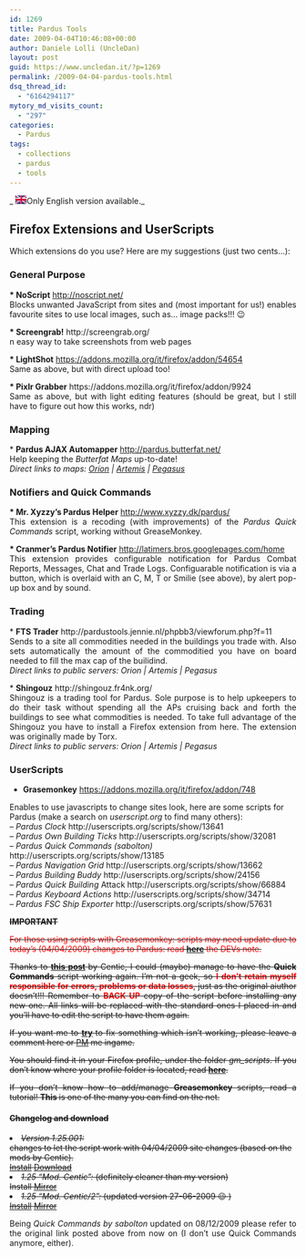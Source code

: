 ```yaml
---
id: 1269
title: Pardus Tools
date: 2009-04-04T10:46:08+00:00
author: Daniele Lolli (UncleDan)
layout: post
guid: https://www.uncledan.it/?p=1269
permalink: /2009-04-04-pardus-tools.html
dsq_thread_id:
  - "6164294117"
mytory_md_visits_count:
  - "297"
categories:
  - Pardus
tags:
  - collections
  - pardus
  - tools
---
```

_ <img class="alignnone size-full wp-image-149" title="uk-flag-xsmall" src="/wp-content/uploads/2009/03/uk-flag-xsmall.gif" alt="uk-flag-xsmall" width="20" height="15" />Only English version available._

## Firefox Extensions and UserScripts

<p style="text-align: justify;">
  Which extensions do you use? Here are my suggestions (just two cents&#8230;):
</p>

### General Purpose

<p style="text-align: justify;">
  <strong>* NoScript</strong> <a href="http://noscript.net/" target="_blank">http://noscript.net/<br /> </a>Blocks unwanted JavaScript from sites and (most important for us!) enables favourite sites to use local images, such as&#8230; image packs!!! 😉
</p>

<p style="text-align: justify;">
  <strong>* Screengrab!</strong> http://screengrab.org/<br /> n easy way to take screenshots from web pages
</p>

<p style="text-align: justify;">
  <strong>* LightShot</strong> <a title="LightShot" href="https://addons.mozilla.org/it/firefox/addon/54654" target="_blank">https://addons.mozilla.org/it/firefox/addon/54654</a><br /> Same as above, but with direct upload too!
</p>

<p style="text-align: justify;">
  <strong>* Pixlr Grabber</strong> https://addons.mozilla.org/it/firefox/addon/9924<br /> Same as above, but with light editing features (should be great, but I still have to figure out how this works, ndr)
</p>

### Mapping

<p style="text-align: justify;">
  * <strong>Pardus AJAX Automapper</strong> <a href="http://pardus.butterfat.net/" target="_blank">http://pardus.butterfat.net/</a><br /> Help keeping the <em>Butterfat Maps</em> up-to-date!<br /> <em>Direct links to maps: <a title="Pardus Butterfat Maps - Orion" href="http://pardus.butterfat.net/pardusmapper/maps/orion/universe.html" target="_blank">Orion</a> | <a title="Pardus Butterfat Maps - Artemis" href="http://pardus.butterfat.net/pardusmapper/maps/artemis/universe.html" target="_blank">Artemis</a> | <a title="Pardus Butterfat Maps - Pegasus" href="http://pardus.butterfat.net/pardusmapper/maps/pegasus/universe.html" target="_blank">Pegasus</a> </em>
</p>

### Notifiers and Quick Commands

<p style="text-align: justify;">
  <strong>* Mr. Xyzzy&#8217;s Pardus Helper</strong> <a href="http://www.xyzzy.dk/pardus/">http://www.xyzzy.dk/pardus/</a><br /> This extension is a recoding (with improvements) of the <em>Pardus Quick Commands</em> script, working without GreaseMonkey.
</p>

<p style="text-align: justify;">
  <strong>* Cranmer&#8217;s Pardus Notifier</strong> <a href="http://latimers.bros.googlepages.com/home" target="_blank">http://latimers.bros.googlepages.com/home</a><br /> This extension provides configurable notification for Pardus Combat Reports, Messages, Chat and Trade Logs. Configuarable notification is via a button, which is overlaid with an C, M, T or Smilie (see above), by alert pop-up box and by sound.
</p>

### Trading

<p style="text-align: justify;">
  * <strong>FTS Trader</strong> http://pardustools.jennie.nl/phpbb3/viewforum.php?f=11<br /> Sends to a site all commodities needed in the buildings you trade with. Also sets automatically the amount of the commoditied you have on board needed to fill the max cap of the builidind.<br /> <em> Direct links to public servers: Orion | Artemis | Pegasus</em>
</p>

<p style="text-align: justify;">
  * <strong>Shingouz</strong> http://shingouz.fr4nk.org/<br /> Shingouz is a trading tool for Pardus. Sole purpose is to help upkeepers to do their task without spending all the APs cruising back and forth the buildings to see what commodities is needed. To take full advantage of the Shingouz you have to install a Firefox extension from here. The extension was originally made by Torx.<br /> <em> Direct links to public servers: Orion | Artemis | Pegasus</em>
</p>

### UserScripts

* **Grasemonkey** <a href="https://addons.mozilla.org/it/firefox/addon/748" target="_blank">https://addons.mozilla.org/it/firefox/addon/748</a>

<p style="text-align: left;">
  <a href="https://addons.mozilla.org/it/firefox/addon/748" target="_blank"></a>Enables to use javascripts to change sites look, here are some scripts for Pardus (make a search on <em>userscript.org</em> to find many others):<br /> <em>&#8211; Pardus Clock</em> http://userscripts.org/scripts/show/13641<br /> <em>&#8211; Pardus Own Building Ticks</em> http://userscripts.org/scripts/show/32081<br /> <em>&#8211; Pardus Quick Commands (sabolton)</em> http://userscripts.org/scripts/show/13185<br /> <em>&#8211; Pardus Navigation Grid</em> http://userscripts.org/scripts/show/13662<br /> <em>&#8211; Pardus Building Buddy</em> http://userscripts.org/scripts/show/24156<br /> <em>&#8211; Pardus Quick Building</em> Attack <strong><span style="font-weight: normal;">http://userscripts.org/scripts/show/66884<br /> <em>&#8211; Pardus Keyboard Actions</em> http://userscripts.org/scripts/show/34714<br /> <em>&#8211; Pardus FSC Ship Exporter</em> http://userscripts.org/scripts/show/57631</span></strong>
</p>

<p style="text-align: left; text-decoration: line-through;">
  <strong>IMPORTANT</strong>
</p>

<p style="text-align: justify; text-decoration: line-through;">
  <span style="color: red;"> For those using scripts with Greasemonkey: scripts may need update due to today&#8217;s (04/04/2009) changes to Pardus: read <a class="postlink" href="http://forum.pardus.at/index.php?showtopic=9592&st=60" target="_blank"><strong>here</strong></a> the DEVs note.</span>
</p>

<p style="text-align: justify; text-decoration: line-through;">
  Thanks to <a title="Thanks Centic!" href="http://forum.pardus.at/index.php?showtopic=38141&hl=quick+commands" target="_blank"><strong>this post</strong></a><strong> </strong>by Centic, I could (maybe) manage to have the <strong>Quick Commands</strong> script working again. I&#8217;m not a geek, so <span style="color: #ff0000;"><strong>I don&#8217;t retain myself responsible for errors, problems or data losses</strong></span>, just as the original aiuthor doesn&#8217;t!!! Remember to <strong><span style="color: #ff0000;">BACK UP</span></strong> copy of the script before installing any new one. All links will be replaced with the standard ones I placed in and you&#8217;ll have to edit the script to have them again.
</p>

<p style="text-align: justify; text-decoration: line-through;">
  If you want me to <span style="text-decoration: underline;"><strong>try</strong></span><strong> </strong>to fix something which isn&#8217;t working, please leave a comment here or <a title="PM to Uncledan (Orion)" href="http://orion.pardus.at/sendmsg.php?to=Uncledan" target="_blank">PM</a> me ingame.
</p>

<p style="text-align: justify; text-decoration: line-through;">
  You should find it in your Firefox profile, under the folder <em>gm_scripts</em>. If you don&#8217;t know where your profile folder is located, read <a title="Firefox Profile Folder" href="http://kb.mozillazine.org/Profile_folder_-_Firefox" target="_blank"><strong>here</strong></a>.
</p>

<p style="text-align: justify; text-decoration: line-through;">
  If you don&#8217;t know how to add/manage <strong>Greasemonkey </strong>scripts, read a tutorial! <strong>This</strong><strong> </strong>is one of the many you can find on the net.
</p>

<h4 style="text-decoration: line-through;">
  Changelog and download
</h4>

<li style="text-decoration: line-through;">
  <em>Version 1.25.001:</em><br /> changes to let the script work with 04/04/2009 site changes (based on the mods by Centic).<br /> <a title="pardus_quick_commands.user.js" href="/wp-content/uploads/2009/04/pardus_quick_commands.user.js" target="_blank">Install</a> <a title="pardus_quick_commands_1-25-001.zip" href="/wp-content/uploads/2009/04/pardus_quick_commands_1-25-001.zip" target="_blank">Download</a>
</li>
<li style="text-decoration: line-through;">
  <em>1.25 &#8220;Mod. Centic&#8221;:</em> (definitely cleaner than my version)<br /> Install <a title="pardus_quick_commands_mod-centic.zip" href="/wp-content/uploads/2009/04/pardus_quick_commands_mod-centic.zip" target="_blank">Mirror</a>
</li>
<li style="text-decoration: line-through;">
  <em>1.25 &#8220;Mod. Centic/2&#8221;:</em> (updated version 27-06-2009 😉 )<br /> <a title="pardus_quick_commands2.user.js (Centic)" href="http://centic.awardspace.com/pardus%20scripts/pardus_quick_commands2.user.js" target="_blank">Install</a> <a title="pardus_quick_commands2_mod-centic.zip" href="/wp-content/uploads/2009/04/pardus_quick_commands2_mod-centic.zip">Mirror</a>
</li>

<p style="text-align: justify;">
  Being <em>Quick Commands by sabolton</em> updated on 08/12/2009 please refer to the original link posted above from now on (I don&#8217;t use Quick Commands anymore, either).
</p>
